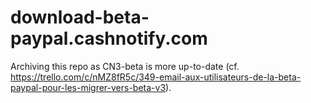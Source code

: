# download-beta-paypal.cashnotify.com

Archiving this repo as CN3-beta is more up-to-date (cf. https://trello.com/c/nMZ8fR5c/349-email-aux-utilisateurs-de-la-beta-paypal-pour-les-migrer-vers-beta-v3).
